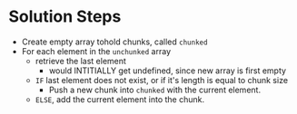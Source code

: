 # Solution Steps

* Create empty array tohold chunks, called `chunked`
* For each element  in the `unchunked` array
  * retrieve the last element
    * would INTITIALLY get undefined, since new array is first empty
  * `IF` last element does not exist, or if it's length is equal to chunk size
    * Push a new chunk into `chunked` with the current element.
  * `ELSE`, add the current element into the chunk.